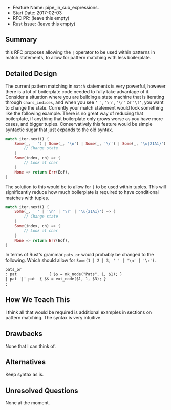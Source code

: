 - Feature Name: pipe_in_sub_expressions.
- Start Date: 2017-02-03
- RFC PR: (leave this empty)
- Rust Issue: (leave this empty)

## Summary
this RFC proposes allowing the `|` operator to be used within patterns in match
statements, to allow for pattern matching with less boilerplate.

## Detailed Design
The current pattern matching in `match` statements is very powerful, however
there is a lot of boilerplate code needed to fully take advantage of it.
Consider a situation where you are building a state machine that is iterating
through `chars_indices`, and when you see `' '`, `'\n'`, `'\r'` or `'\f'`, you
want to change the state. Currently your match statement would look something
like the following example. There is no great way of reducing that boilerplate,
if anything that boilerplate only grows worse as you have more cases, and bigger
tuples.  Conservatively this feature would be simple syntactic sugar that just
expands to the old syntax.

```rust
match iter.next() {
    Some(_, ' ') | Some(_, '\n') | Some(_, '\r') | Some(_, '\u{21A1}') => {
        // Change state
    }
    Some(index, ch) => {
        // Look at char
    }
    None => return Err(Eof),
}
```

The solution to this would be to allow for `|` to be used within tuples. This
will significantly reduce how much boilerplate is required to have conditional
matches with tuples.

```rust
match iter.next() {
    Some(_, ' ' | '\n' | '\r' | '\u{21A1}') => {
        // Change state
    }
    Some(index, ch) => {
        // Look at char
    }
    None => return Err(Eof),
}
```
In terms of Rust's grammar `pats_or` would probably be changed to the following.
Which should allow for `Some(1 | 2 | 3, ' ' | '\n' | '\r')`.

```yacc
pats_or
: pat              { $$ = mk_node("Pats", 1, $1); }
| pat '|' pat  { $$ = ext_node($1, 1, $3); }
;
```

## How We Teach This
I think all that would be required is additional examples in sections on
pattern matching. The syntax is very intuitive.

## Drawbacks
None that I can think of.

## Alternatives
Keep syntax as is.

## Unresolved Questions
None at the moment.
